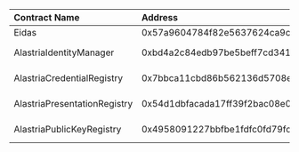 | Contract Name | Address | ABI |
| :------------ | :-------| :--- |
| Eidas | 0x57a9604784f82e5637624ca9c87015aaa31e300d | https://github.com/alastria/alastria-identity/blob/develop/contracts/abi/__contracts_libs_Eidas_sol_Eidas.abi |
| AlastriaIdentityManager | 0xbd4a2c84edb97be5beff7cd341bd63567e73f8c9 | https://github.com/alastria/alastria-identity/blob/develop/contracts/abi/__contracts_identityManager_AlastriaIdentityManager_sol_AlastriaIdentityManager.abi |
| AlastriaCredentialRegistry | 0x7bbca11cbd86b562136d5708eba40f4bc0aa1ddc | https://github.com/alastria/alastria-identity/blob/develop/contracts/abi/__contracts_registry_AlastriaCredentialRegistry_sol_AlastriaCredentialRegistry.abi |
| AlastriaPresentationRegistry | 0x54d1dbfacada17ff39f2bac08e05fbdb4659f671 | https://github.com/alastria/alastria-identity/blob/develop/contracts/abi/__contracts_registry_AlastriaPresentationRegistry_sol_AlastriaPresentationRegistry.abi |
| AlastriaPublicKeyRegistry | 0x4958091227bbfbe1fdfc0fd79fc44844dc014ca0 | https://github.com/alastria/alastria-identity/blob/develop/contracts/abi/__contracts_registry_AlastriaPublicKeyRegistry_sol_AlastriaPublicKeyRegistry.abi |
